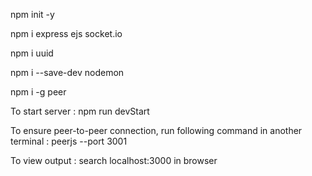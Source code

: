 npm init -y

npm i express ejs socket.io

npm i uuid

npm i --save-dev nodemon

npm i -g peer

To start server :
	npm run devStart

To ensure peer-to-peer connection, run following command in another terminal :
	peerjs --port 3001

To view output :
	search localhost:3000 in browser
